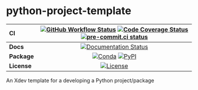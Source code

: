 # python-project-template

| CI          | [![GitHub Workflow Status][github-ci-badge]][github-ci-link] [![Code Coverage Status][codecov-badge]][codecov-link] [![pre-commit.ci status][pre-commit.ci-badge]][pre-commit.ci-link] |
| :---------- | :------------------------------------------------------------------------------------------------------------------------------------------------------------------------------------: |
| **Docs**    |                                                                     [![Documentation Status][rtd-badge]][rtd-link]                                                                     |
| **Package** |                                                          [![Conda][conda-badge]][conda-link] [![PyPI][pypi-badge]][pypi-link]                                                          |
| **License** |                                                                         [![License][license-badge]][repo-link]                                                                         |

An Xdev template for a developing a Python project/package

[github-ci-badge]: https://img.shields.io/github/workflow/status/ncar-xdev/python-project-template/CI?label=CI&logo=github
[github-ci-link]: https://github.com/ncar-xdev/xdev-project/actions?query=workflow%3ACI
[codecov-badge]: https://img.shields.io/codecov/c/github/ncar-xdev/xdev-project.svg?logo=codecov
[codecov-link]: https://codecov.io/gh/ncar-xdev/xdev-project
[rtd-badge]: https://img.shields.io/readthedocs/xdev-project/latest.svg
[rtd-link]: https://xdev-project.readthedocs.io/en/latest/?badge=latest
[pypi-badge]: https://img.shields.io/pypi/v/xdev-project?logo=pypi
[pypi-link]: https://pypi.org/project/xdev-project
[conda-badge]: https://img.shields.io/conda/vn/conda-forge/xdev-project?logo=anaconda
[conda-link]: https://anaconda.org/conda-forge/xdev-project
[license-badge]: https://img.shields.io/github/license/ncar-xdev/python-project-template
[repo-link]: https://github.com/ncar-xdev/python-project-template
[pre-commit.ci-badge]: https://results.pre-commit.ci/badge/github/ncar-xdev/python-project-template/main.svg
[pre-commit.ci-link]: https://results.pre-commit.ci/latest/github/ncar-xdev/python-project-template/main
